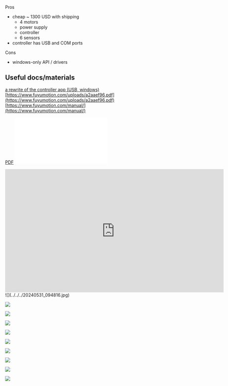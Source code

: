 Pros

- cheap ~ 1300 USD with shipping
    - 4 motors
    - power supply
    - controller
    - 6 sensors
- controller has USB and COM ports

Cons

- windows-only API / drivers

## Useful docs/materials

[a rewrite of the controller app (USB, windows)](https://code.ihep.ac.cn/shangjiaxuan/amc4030-usb-serial-controller/-/tree/master)
[https://www.fuyumotion.com/uploads/a2aaef96.pdf](https://www.fuyumotion.com/uploads/a2aaef96.pdf)
[https://www.fuyumotion.com/manual/](https://www.fuyumotion.com/manual/)

[PDF](img/a2aaef96.pdf)
![](img/a2aaef96.pdf)

<iframe width="708" height="399" src="https://www.youtube.com/embed/8gxms9ys1wY" title="AMC4030 Controler card wiring operation" frameborder="0" allow="accelerometer; autoplay; clipboard-write; encrypted-media; gyroscope; picture-in-picture; web-share" referrerpolicy="strict-origin-when-cross-origin" allowfullscreen></iframe>
![](../../../20240531_094816.jpg)

![](img/20240531_094751.jpg)

![](img/1000004374.jpg)

![](img/1000004373.jpg)

![](img/20240531_094916.jpg)

![](img/20240531_094912.jpg)

![](img/20240531_094856.jpg)

![](img/20240531_094845.jpg)

![](img/20240531_094836.jpg)

![](img/20240531_094821.jpg)
